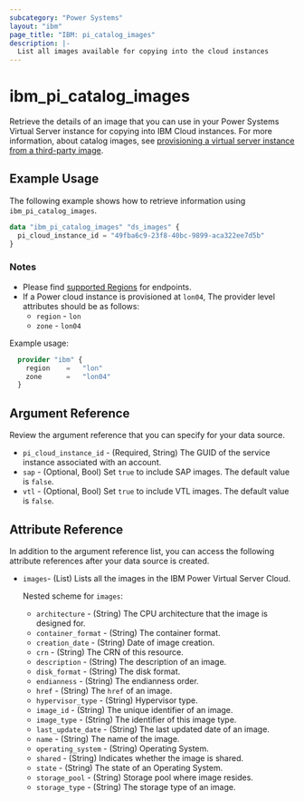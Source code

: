 ```yaml
---
subcategory: "Power Systems"
layout: "ibm"
page_title: "IBM: pi_catalog_images"
description: |-
  List all images available for copying into the cloud instances
---
```


# ibm_pi_catalog_images

Retrieve the details of an image that you can use in your Power Systems Virtual Server instance for copying into IBM Cloud instances. For more information, about catalog images, see [provisioning a virtual server instance from a third-party image](https://cloud.ibm.com/docs/virtual-servers?topic=virtual-servers-ordering-3P).

## Example Usage

The following example shows how to retrieve information using `ibm_pi_catalog_images`.

```terraform
data "ibm_pi_catalog_images" "ds_images" {
  pi_cloud_instance_id = "49fba6c9-23f8-40bc-9899-aca322ee7d5b"
}
```

### Notes

- Please find [supported Regions](https://cloud.ibm.com/apidocs/power-cloud#endpoint) for endpoints.
- If a Power cloud instance is provisioned at `lon04`, The provider level attributes should be as follows:
  - `region` - `lon`
  - `zone` - `lon04`
  
Example usage:

  ```terraform
    provider "ibm" {
      region    =   "lon"
      zone      =   "lon04"
    }
  ```
  
## Argument Reference

Review the argument reference that you can specify for your data source.

- `pi_cloud_instance_id` - (Required, String) The GUID of the service instance associated with an account.
- `sap` - (Optional, Bool) Set `true` to include SAP images. The default value is `false`.
- `vtl` - (Optional, Bool) Set `true` to include VTL images. The default value is `false`.

## Attribute Reference

In addition to the argument reference list, you can access the following attribute references after your data source is created.

- `images`- (List) Lists all the images in the IBM Power Virtual Server Cloud.

  Nested scheme for `images`:
  - `architecture` - (String) The CPU architecture that the image is designed for.
  - `container_format` - (String) The container format.
  - `creation_date` - (String) Date of image creation.
  - `crn` - (String) The CRN of this resource.
  - `description` - (String) The description of an image.
  - `disk_format` - (String) The disk format.
  - `endianness` - (String) The endianness order.
  - `href` - (String) The `href` of an image.
  - `hypervisor_type` - (String) Hypervisor type.
  - `image_id` - (String) The unique identifier of an image.
  - `image_type` - (String) The identifier of this image type.
  - `last_update_date` - (String) The last updated date of an image.
  - `name` - (String) The name of the image.
  - `operating_system` - (String)  Operating System.
  - `shared` - (String) Indicates whether the image is shared.
  - `state` - (String) The state of an Operating System.
  - `storage_pool` - (String) Storage pool where image resides.
  - `storage_type` - (String) The storage type of an image.
